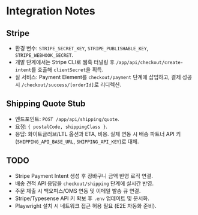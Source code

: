 # Integration Notes

## Stripe
- 환경 변수: `STRIPE_SECRET_KEY`, `STRIPE_PUBLISHABLE_KEY`, `STRIPE_WEBHOOK_SECRET`.
- 개발 단계에서는 Stripe CLI로 웹훅 터널링 후 `/app/api/checkout/create-intent`를 호출해 `clientSecret`을 획득.
- 실 서비스: Payment Element를 `checkout/payment` 단계에 삽입하고, 결제 성공 시 `/checkout/success/[orderId]`로 리디렉션.

## Shipping Quote Stub
- 엔드포인트: `POST /app/api/shipping/quote`.
- 요청: `{ postalCode, shippingClass }`.
- 응답: 화이트글러브/LTL 옵션과 ETA, 비용. 실제 연동 시 배송 파트너 API 키(`SHIPPING_API_BASE_URL`, `SHIPPING_API_KEY`)로 대체.

## TODO
- Stripe Payment Intent 생성 후 장바구니 금액 반영 로직 연결.
- 배송 견적 API 응답을 `checkout/shipping` 단계에 실시간 반영.
- 주문 제출 시 백오피스/OMS 연동 및 이메일 발송 큐 연결.
- Stripe/Typesense API 키 확보 후 `.env` 업데이트 및 문서화.
- Playwright 설치 시 네트워크 접근 허용 필요 (E2E 자동화 준비).

